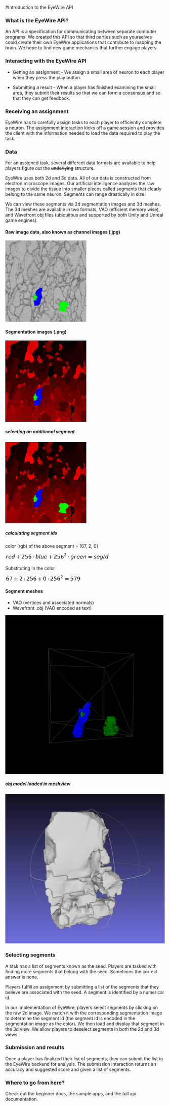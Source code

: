 #Introduction to the EyeWire API

### What is the EyeWire API?

An API is a specification for communicating between separate computer programs. We created this API so that third parties such as yourselves could create their own EyeWire applications that contribute to mapping the brain. We hope to find new game mechanics that further engage players.

### Interacting with the EyeWire API

- Getting an assignment - We assign a small area of neuron to each player when they press the play button.

- Submitting a result - When a player has finished examining the small area, they submit their results so that we can form a consensus and so that they can get feedback.

### Receiving an assignment

EyeWire has to carefully assign tasks to each player to efficiently complete a neuron. The assignment interaction kicks off a game session and provides the client with the information needed to load the data required to play the task.

### Data

For an assigned task, several different data formats are available to help players figure out the ~~underlying~~ structure.

EyeWire uses both 2d and 3d data. All of our data is constructed from electron microscope images. Our artificial intelligence analyzes the raw images to divide the tissue into smaller pieces called segments that clearly belong to the same neuron. Segments can range drastically in size.

We can view these segments via 2d segmentation images and 3d meshes. The 3d meshes are available in two formats, VAO (efficient memory wise), and Wavefront obj files (ubiquitous and supported by both Unity and Unreal game engines).

#### Raw image data, also known as channel images (.jpg)

![channel image](/docs/assets/channel_2.png)

#### Segmentation images (.png)

![segmentation image](/docs/assets/segmentation_1.png)

##### selecting an additional segment

![segmentation image](/docs/assets/segmentation_2.png)


##### calculating segment ids

color (rgb) of the above segment = [67, 2, 0]

![equation](/docs/assets/equation1.png)

Substituting in the color

![equation](/docs/assets/equation2.png)


#### Segment meshes
- VAO (vertices and associated normals)
- Wavefront .obj (VAO encoded as text)

![3d view](/docs/assets/3dview_2.png)


##### obj model loaded in meshview

![3d modeling program](/docs/assets/meshlab.png)



### Selecting segments

A task has a list of segments known as the seed. Players are tasked with finding more segments that belong with the seed. Sometimes the correct answer is none.

Players fulfill an assignment by submitting a list of the segments that they believe are associated with the seed. A segment is identified by a numerical id.

In our implementation of EyeWire, players select segments by clicking on the raw 2d image. We match it with the corresponding segmentation image to determine the segment id (the segment id is encoded in the segmentation image as the color). We then load and display that segment in the 3d view. We allow players to deselect segments in both the 2d and 3d views.

### Submission and results

Once a player has finalized their list of segments, they can submit the list to the EyeWire backend for analysis. The submission interaction returns an accuracy and suggested score and  given a list of segments.

### Where to go from here?

Check out the beginner docs, the sample apps, and the full api documentation.
